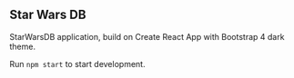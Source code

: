 ## Star Wars DB

StarWarsDB application, build on Create React App with Bootstrap 4 dark theme.

Run `npm start` to start development.